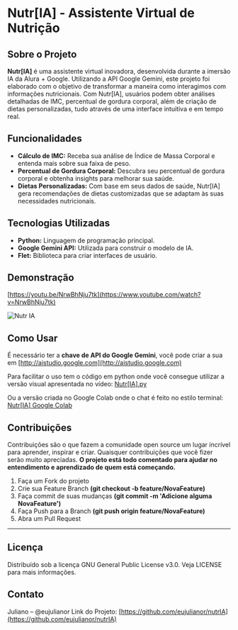 # Nutr[IA] - Assistente Virtual de Nutrição

## Sobre o Projeto
**Nutr[IA]** é uma assistente virtual inovadora, desenvolvida durante a imersão IA da Alura + Google. Utilizando a API Google Gemini, este projeto foi elaborado com o objetivo de transformar a maneira como interagimos com informações nutricionais. Com Nutr[IA], usuários podem obter análises detalhadas de IMC, percentual de gordura corporal, além de criação de dietas personalizadas, tudo através de uma interface intuitiva e em tempo real.

## Funcionalidades
- **Cálculo de IMC:** Receba sua análise de Índice de Massa Corporal e entenda mais sobre sua faixa de peso.
- **Percentual de Gordura Corporal:** Descubra seu percentual de gordura corporal e obtenha insights para melhorar sua saúde.
- **Dietas Personalizadas:** Com base em seus dados de saúde, Nutr[IA] gera recomendações de dietas customizadas que se adaptam às suas necessidades nutricionais.

## Tecnologias Utilizadas
- **Python:** Linguagem de programação principal.
- **Google Gemini API:** Utilizada para construir o modelo de IA.
- **Flet:** Biblioteca para criar interfaces de usuário.

## Demonstração
[https://youtu.be/NrwBhNju7tk](https://www.youtube.com/watch?v=NrwBhNju7tk)

![Nutr IA](https://github.com/eujulianor/nutrIA/assets/159481990/7d2a7707-111b-4e05-95f9-3552772d4f91)


## Como Usar
É necessário ter a **chave de API do Google Gemini**, você pode criar a sua em [http://aistudio.google.com](http://aistudio.google.com)

Para facilitar o uso tem o código em python onde você consegue utilizar a versão visual apresentada no vídeo:
[Nutr[IA].py](https://github.com/eujulianor/nutrIA/blob/main/nutr%5BIA%5D.py)

Ou a versão criada no Google Colab onde o chat é feito no estilo terminal:
[Nutr[IA] Google Colab](https://colab.research.google.com/github/eujulianor/nutrIA/blob/main/nutr%5BIA%5D.ipynb)

## Contribuições
Contribuições são o que fazem a comunidade open source um lugar incrível para aprender, inspirar e criar. Quaisquer contribuições que você fizer serão muito apreciadas.
**O projeto está todo comentado para ajudar no entendimento e aprendizado de quem está começando.**
1. Faça um Fork do projeto
2. Crie sua Feature Branch **(git checkout -b feature/NovaFeature)**
3. Faça commit de suas mudanças **(git commit -m 'Adicione alguma NovaFeature')**
4. Faça Push para a Branch **(git push origin feature/NovaFeature)**
5. Abra um Pull Request

---

## Licença
Distribuído sob a licença GNU General Public License v3.0. Veja LICENSE para mais informações.

## Contato
Juliano – @eujulianor
Link do Projeto: [https://github.com/eujulianor/nutrIA](https://github.com/eujulianor/nutrIA)
